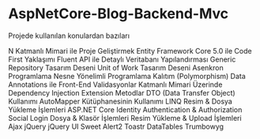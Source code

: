 # AspNetCore-Blog-Backend-Mvc

Projede kullanılan konulardan bazıları

N Katmanlı Mimari ile Proje Geliştirmek
Entity Framework Core 5.0 ile Code First Yaklaşımı
Fluent API ile Detaylı Veritabanı Yapılandırması
Generic Repository Tasarım Deseni
Unit of Work Tasarım Deseni
Asenkron Programlama
Nesne Yönelimli Programlama
Kalıtım (Polymorphism)
Data Annotations ile Front-End Validasyonlar
Katmanlı Mimari Üzerinde Dependency Injection
Extension Metodlar
DTO (Data Transfer Object) Kullanımı
AutoMapper Kütüphanesinin Kullanımı
LINQ
Resim & Dosya Yükleme İşlemleri
ASP.NET Core Identity
Authentication & Authorization
Social Login
Dosya & Klasör İşlemleri
Resim Yükleme & Upload İşlemleri
Ajax
jQuery
jQuery UI
Sweet Alert2
Toastr
DataTables
Trumbowyg
